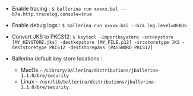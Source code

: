 * Enable tracing : `$ ballerina run xxxxx.bal --b7a.http.tracelog.console=true`

* Enable debug logs : `$ ballerina run xxxxx.bal --b7a.log.level=DEBUG`

* Convert JKS to PKCS12: `$ keytool -importkeystore -srckeystore [MY_KEYSTORE.jks] -destkeystore [MY_FILE.p12] -srcstoretype JKS - deststoretype PKCS12 -deststorepass [PASSWORD_PKCS12]`

* Ballerina default key store locations :
  * MacOs - `/Library/Ballerina/distributions/jballerina-1.1.0/bre/security`
  * Linux - `/usr/lib/ballerina/distributions/jballerina-1.1.0/bre/security`

